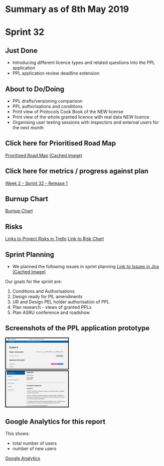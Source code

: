 # Summary as of 8th May 2019 

# Sprint 32


## Just Done
* Introducing different licence types and related questions into the PPL application
* PPL application review deadline extension

## About to Do/Doing
* PPL drafts/versioning comparison
* PPL authorisations and conditions
* Print view of Protocols Cook Book of the NEW license
* Print view of the whole granted licence with real data NEW licence
* Organising user testing sessions with inspectors and external users for the next month
 

## Click here for Prioritised Road Map
[Prioritised Road Map](https://trello.com/b/p7x9hbPV/prioritised-roadmap)    [\(Cached Image\)](graphs/ASLRoadMap08052019.jpg)

## Click here for metrics / progress against plan
[Week 2 - Sprint 32 - Release 1](graphs/progress08052019.png)

## Burnup Chart

[Burnup Chart](burnup08052019.md)

## Risks
[Links to Project Risks in Trello](https://trello.com/b/VuFuCL7t/risk-register-and-kpis-asl-delivery) 
[Link to Risk Chart](graphs/risk08052019.png)

## Sprint Planning
* We planned the following issues in sprint planning [Link to Issues in Jira](https://jira.digital.homeoffice.gov.uk/secure/RapidBoard.jspa?rapidView=261)    [\(Cached Image\)](graphs/sprint08052019.png)

Our goals for the sprint are:
1. Conditions and Authorisations 
2. Design ready for PIL amendments 
3. UR and Design PEL holder authorisation of PPL 
4. Plan research - views of granted PPLs 
5. Plan ASRU conference and roadshow

## Screenshots of the PPL application prototype
<a href="graphs/proto1_08052019.png"><img src="graphs/proto1_08052019.png" alt="HTML5 Icon" width="200" style="border:2px solid black"></a>
<br>
<a href="graphs/proto2_08052019.png"><img src="graphs/proto2_08052019.png" alt="HTML5 Icon" width="200" style="border:2px solid black"></a>
<br>

## Google Analytics for this report

This shows:
* total number of users
* number of new users

[Google Analytics](graphs/GA08052019.jpg)

